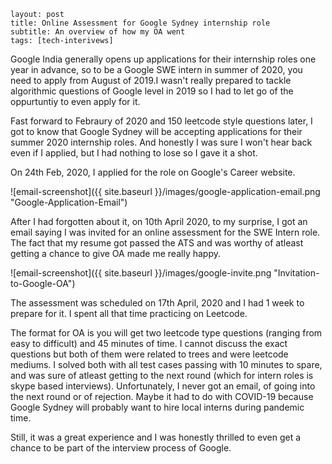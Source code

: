 ```
layout: post
title: Online Assessment for Google Sydney internship role
subtitle: An overview of how my OA went
tags: [tech-interivews]
```

Google India generally opens up applications for their internship roles one year in advance, so to be a Google SWE intern in summer of
2020, you need to apply from August of 2019.I wasn't really prepared to tackle algorithmic questions of Google level in 2019 so
I had to let go of the oppurtuntiy to even apply for it.

Fast forward to Febraury of 2020 and 150 leetcode style questions later, I got to know that Google Sydney will be accepting applications for their summer
2020 internship roles. And honestly I was sure I won't hear back even if I applied, but I had nothing to lose so I gave it a shot.

On 24th Feb, 2020, I applied for the role on Google's Career website.

![email-screenshot]({{ site.baseurl }}/images/google-application-email.png "Google-Application-Email")

After I had forgotten about it, on 10th April 2020, to my surprise, I got an email saying I was invited for an online assessment for the SWE Intern role.
The fact that my resume got passed the ATS and was worthy of atleast getting a chance to give OA made me really happy.

![email-screenshot]({{ site.baseurl }}/images/google-invite.png "Invitation-to-Google-OA")

The assessment was scheduled on 17th April, 2020 and I had 1 week to prepare for it. I spent all that time practicing on Leetcode.

The format for OA is you will get two leetcode type questions (ranging from easy to difficult) and 45 minutes of time. I cannot discuss the exact questions
but both of them were related to trees and were leetcode mediums. I solved both with all test cases passing with 10 minutes to spare, and was sure of atleast getting
to the next round (which for intern roles is skype based interviews). Unfortunately, I never got an email, of going into the next round or of rejection.
Maybe it had to do with COVID-19 because Google Sydney will probably want to hire local interns during pandemic time.

Still, it was a great experience and I was honestly thrilled to even get a chance to be part of the interview process of Google.